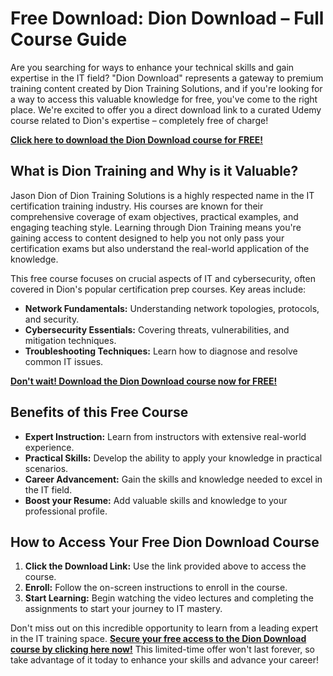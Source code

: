 # Free Download: Dion Download – Full Course Guide

Are you searching for ways to enhance your technical skills and gain expertise in the IT field? "Dion Download" represents a gateway to premium training content created by Dion Training Solutions, and if you're looking for a way to access this valuable knowledge for free, you've come to the right place. We're excited to offer you a direct download link to a curated Udemy course related to Dion's expertise – completely free of charge!

[**Click here to download the Dion Download course for FREE!**](https://udemywork.com/dion-download)

## What is Dion Training and Why is it Valuable?

Jason Dion of Dion Training Solutions is a highly respected name in the IT certification training industry. His courses are known for their comprehensive coverage of exam objectives, practical examples, and engaging teaching style. Learning through Dion Training means you're gaining access to content designed to help you not only pass your certification exams but also understand the real-world application of the knowledge.

This free course focuses on crucial aspects of IT and cybersecurity, often covered in Dion's popular certification prep courses. Key areas include:

*   **Network Fundamentals:** Understanding network topologies, protocols, and security.
*   **Cybersecurity Essentials:** Covering threats, vulnerabilities, and mitigation techniques.
*   **Troubleshooting Techniques:** Learn how to diagnose and resolve common IT issues.

[**Don't wait! Download the Dion Download course now for FREE!**](https://udemywork.com/dion-download)

## Benefits of this Free Course

*   **Expert Instruction:** Learn from instructors with extensive real-world experience.
*   **Practical Skills:** Develop the ability to apply your knowledge in practical scenarios.
*   **Career Advancement:** Gain the skills and knowledge needed to excel in the IT field.
*   **Boost your Resume:** Add valuable skills and knowledge to your professional profile.

## How to Access Your Free Dion Download Course

1.  **Click the Download Link:** Use the link provided above to access the course.
2.  **Enroll:** Follow the on-screen instructions to enroll in the course.
3.  **Start Learning:** Begin watching the video lectures and completing the assignments to start your journey to IT mastery.

Don't miss out on this incredible opportunity to learn from a leading expert in the IT training space. [**Secure your free access to the Dion Download course by clicking here now!**](https://udemywork.com/dion-download) This limited-time offer won't last forever, so take advantage of it today to enhance your skills and advance your career!
